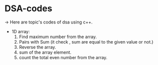 # DSA-codes

-> Here are topic's codes of dsa using c++.
 * 1D array:
     1) Find maximum number from the array.
     2) Pairs with Sum (it check , sum are equal to the given value or not.)
     3) Reverse the array.
     4) sum of the array element.
     5) count the total even number from the array.


